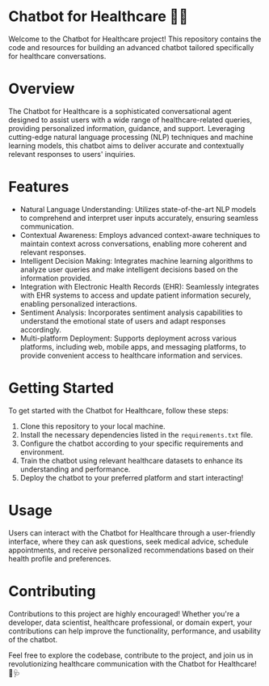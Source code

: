 # Chatbot for Healthcare 🏥💬

Welcome to the Chatbot for Healthcare project! This repository contains the code and resources for building an advanced chatbot tailored specifically for healthcare conversations.

 # Overview
The Chatbot for Healthcare is a sophisticated conversational agent designed to assist users with a wide range of healthcare-related queries, providing personalized information, guidance, and support. Leveraging cutting-edge natural language processing (NLP) techniques and machine learning models, this chatbot aims to deliver accurate and contextually relevant responses to users' inquiries.

# Features
- Natural Language Understanding: Utilizes state-of-the-art NLP models to comprehend and interpret user inputs accurately, ensuring seamless communication.
- Contextual Awareness: Employs advanced context-aware techniques to maintain context across conversations, enabling more coherent and relevant responses.
- Intelligent Decision Making: Integrates machine learning algorithms to analyze user queries and make intelligent decisions based on the information provided.
- Integration with Electronic Health Records (EHR): Seamlessly integrates with EHR systems to access and update patient information securely, enabling personalized interactions.
- Sentiment Analysis: Incorporates sentiment analysis capabilities to understand the emotional state of users and adapt responses accordingly.
- Multi-platform Deployment: Supports deployment across various platforms, including web, mobile apps, and messaging platforms, to provide convenient access to healthcare information and services.
  
# Getting Started
To get started with the Chatbot for Healthcare, follow these steps:
1. Clone this repository to your local machine.
2. Install the necessary dependencies listed in the `requirements.txt` file.
3. Configure the chatbot according to your specific requirements and environment.
4. Train the chatbot using relevant healthcare datasets to enhance its understanding and performance.
5. Deploy the chatbot to your preferred platform and start interacting!

# Usage
Users can interact with the Chatbot for Healthcare through a user-friendly interface, where they can ask questions, seek medical advice, schedule appointments, and receive personalized recommendations based on their health profile and preferences.

# Contributing
Contributions to this project are highly encouraged! Whether you're a developer, data scientist, healthcare professional, or domain expert, your contributions can help improve the functionality, performance, and usability of the chatbot.

Feel free to explore the codebase, contribute to the project, and join us in revolutionizing healthcare communication with the Chatbot for Healthcare! 🚀🩺

